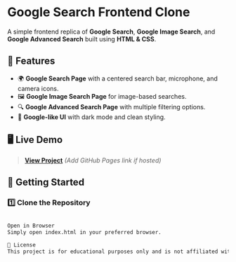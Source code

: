 # Google Search Frontend Clone

A simple frontend replica of **Google Search**, **Google Image Search**, and **Google Advanced Search** built using **HTML & CSS**.

## 📌 Features
- 🌍 **Google Search Page** with a centered search bar, microphone, and camera icons.
- 🖼 **Google Image Search Page** for image-based searches.
- 🔍 **Google Advanced Search Page** with multiple filtering options.
- 🎨 **Google-like UI** with dark mode and clean styling.

## 🖥 Live Demo
> **[View Project](#)** _(Add GitHub Pages link if hosted)_

## 🚀 Getting Started
### 1️⃣ Clone the Repository
```sh

Open in Browser
Simply open index.html in your preferred browser.

📜 License
This project is for educational purposes only and is not affiliated with Google.

